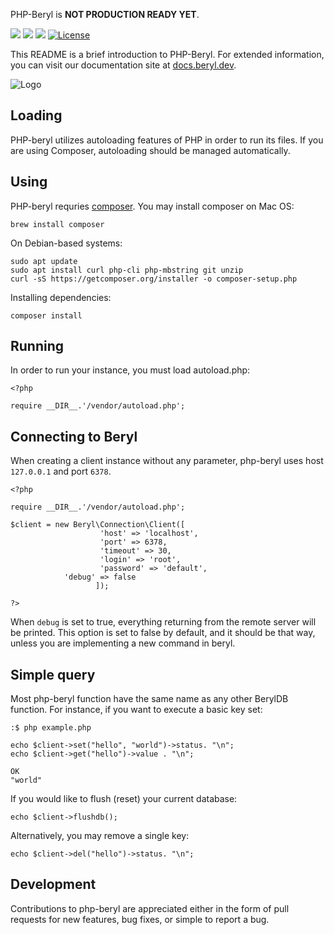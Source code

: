 PHP-Beryl is **NOT PRODUCTION READY YET**.

<a target="_blank" href="https://twitter.com/beryldb"><img src="https://img.shields.io/twitter/url/https/twitter.com/cloudposse.svg?style=social&label=Follow%20%40beryldb"></a>
<a target="_blank" href="https://github.com/beryldb/php-beryl/actions"><img src="https://github.com/beryldb/php-beryl/workflows/PHP%20Composer/badge.svg?4"></a>
<a target="_blank" href="https://github.com/beryldb/php-beryl/pulse" alt="Activity"> <img src="https://img.shields.io/github/commit-activity/m/beryldb/php-beryl" /></a>
[![License](https://img.shields.io/badge/License-BSD%203--Clause-blue.svg)](https://opensource.org/licenses/BSD-3-Clause)
<br>


This README is a brief introduction to PHP-Beryl. For extended information, you
can visit our documentation site at [docs.beryl.dev](https://docs.beryl.dev/api/php/).

![Logo](https://docs.beryl.dev/img/smaller.png??)

## Loading 

PHP-beryl utilizes autoloading features of PHP in order to run its
files. If you are using Composer, autoloading should be managed automatically.

## Using

PHP-beryl requries [composer](http://getcomposer.org). You may install
composer on Mac OS:

```
brew install composer
```

On Debian-based systems:

```
sudo apt update
sudo apt install curl php-cli php-mbstring git unzip
curl -sS https://getcomposer.org/installer -o composer-setup.php
```

Installing dependencies:

```
composer install
```

## Running

In order to run your instance, you must load autoload.php:

```
<?php

require __DIR__.'/vendor/autoload.php';
```

## Connecting to Beryl

When creating a client instance without any parameter, php-beryl uses
host ``127.0.0.1`` and port ``6378``.

```
<?php

require __DIR__.'/vendor/autoload.php';

$client = new Beryl\Connection\Client([  
                    'host' => 'localhost', 
                    'port' => 6378, 
                    'timeout' => 30, 
                    'login' => 'root', 
                    'password' => 'default',
		    'debug' => false
                   ]);

?>
```

When ``debug`` is set to true, everything returning from the remote server
will be printed. This option is set to false by default, and it should be
that way, unless you are implementing a new command in beryl.

## Simple query

Most php-beryl function have the same name as any other BerylDB function.
For instance, if you want to execute a basic key set:


```
:$ php example.php

echo $client->set("hello", "world")->status. "\n";
echo $client->get("hello")->value . "\n";

OK
"world"
```

If you would like to flush (reset) your current database:

```
echo $client->flushdb();
```

Alternatively, you may remove a single key:

```
echo $client->del("hello")->status. "\n";
```

## Development

Contributions to php-beryl are appreciated either in the form of pull requests for new features, 
bug fixes, or simple to report a bug.



